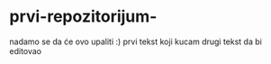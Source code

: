 # prvi-repozitorijum-
nadamo se da će ovo upaliti :)
prvi tekst koji kucam 
drugi tekst da bi editovao
